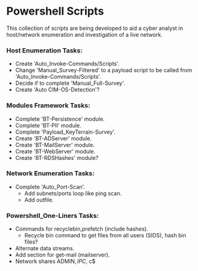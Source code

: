 # Powershell Scripts

This collection of scripts are being developed to aid a cyber analyst in host/network enumeration and investigation of a live network.

### **Host Enumeration Tasks:**
- Create 'Auto_Invoke-Commands/Scripts'.
- Change 'Manual_Survey-Filtered' to a payload script to be called from 'Auto_Invoke-Commands/Scripts'.
- Decide if to complete 'Manual_Full-Survey'.
- Create 'Auto CIM-OS-Detection'?

### **Modules Framework Tasks:**
- Complete 'BT-Persistence' module.
- Complete 'BT-PII' module.
- Complete 'Payload_KeyTerrain-Survey'.
- Create 'BT-ADServer' module.
- Create 'BT-MailServer' module.
- Create 'BT-WebServer' module.
- Create 'BT-RDSHashes' module?

### **Network Enumeration Tasks:**
- Complete 'Auto_Port-Scan'.
  - Add subnets/ports loop like ping scan.
  - Add outfile.

### **Powershell_One-Liners Tasks:**
- Commands for recyclebin,prefetch (include hashes).
  - Recycle bin command to get files from all users (SIDS), hash bin files?
- Alternate data streams.
- Add section for get-mail (mailserver).
- Network shares ADMIN$, IPC$, c$